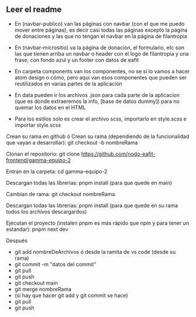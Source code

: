 ## Leer el readme

- En (navbar-publico) van las páginas con navbar (con el que me puedo mover entre páginas), es decir casi todas las páginas excepto la página de donaciones y las que no tengan el navbar en la página de filantropia

- En (navbar-micrositio) va la página de donacion, el formulario, etc son las que tienen arriba un navbar o header con el logo de filantropia y una frase, con fondo azul y un footer con datos de eafit

- En carpeta components van los componentes, no se si lo vamos a hacer atom design o cómo, pero aqui van esos componentes que pueden ser reutilizados en varias partes de la aplicación

- En data pueden ir los archivos .json para cada parte de la aplicacion (que es donde extraeremos la info, [base de datos dummy]) para no quemar los datos en el HTML

- Para los estilos solo es crear el archivo scss, importarlo en style.scss e importar style.scss

Crean su rama en github ó Crean su rama (dependiendo de la funcionalidad que vayan a desarrollar): git checkout -b nombreRama

Clonan el repositorio: git clone https://github.com/nodo-eafit-frontend/gamma-equipo-2

Entran en la carpeta: cd gamma-equipo-2

Descargan todas las librerias: pnpm install (para que quede en main)

Cambian de rama: git checkout nombreRama

Descargan todas las librerias: pnpm install (para que quede en su rama todos los archivos descargardos)

Ejecutan el proyecto (instalen pnpm es más rápido que npm y para tener un estandar): pnpm next dev

Después

- git add nombreDeArchivos ó desde la ramita de vs code (desde su rama)
- git commit -m "datos del commit"
- git pull
- git push
- git checkout main
- git merge nombreRama
- (si hay que hacer git add y git commit se hace)
- git pull
- git push

